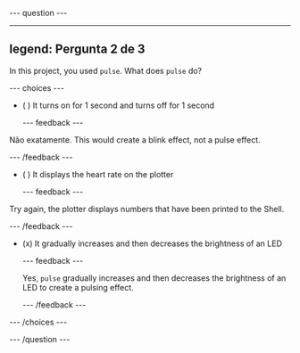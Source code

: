 
--- question ---

---
legend: Pergunta 2 de 3
---

In this project, you used `pulse`. What does `pulse` do?

--- choices ---

- ( ) It turns on for 1 second and turns off for 1 second

  --- feedback ---

Não exatamente. This would create a blink effect, not a pulse effect.

  --- /feedback ---

- ( ) It displays the heart rate on the plotter

  --- feedback ---

Try again, the plotter displays numbers that have been printed to the Shell.

  --- /feedback ---

- (x) It gradually increases and then decreases the brightness of an LED

  --- feedback ---

  Yes, `pulse` gradually increases and then decreases the brightness of an LED to create a pulsing effect.

  --- /feedback ---


--- /choices ---

--- /question ---
